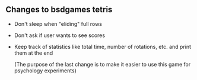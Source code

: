 ## Changes to bsdgames tetris

- Don't sleep when "eliding" full rows

- Don't ask if user wants to see scores

- Keep track of statistics like total time, number of rotations, etc. and print them at the end

  (The purpose of the last change is to make it easier to use this game for psychology experiments)
